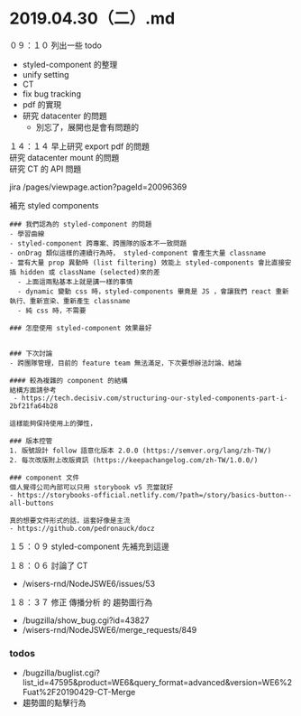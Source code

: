 # 2019.04.30（二）.md

０９：１０ 列出一些 todo
- styled-component 的整理
- unify setting
- CT
- fix bug tracking
- pdf 的實現
- 研究 datacenter 的問題
  - 別忘了，展開也是會有問題的

１４：１４ 早上研究 export pdf 的問題  
研究 datacenter mount 的問題  
研究 CT 的 API 問題  

jira /pages/viewpage.action?pageId=20096369  

補充 styled components
```
### 我們認為的 styled-component 的問題
- 學習曲線
- styled-component 跨專案、跨團隊的版本不一致問題
- onDrag 類似這樣的連續行為時， styled-component 會產生大量 classname
- 當有大量 prop 異動時 (list filtering) 效能上 styled-components 會比直接安插 hidden 或 className (selected)來的差
  - 上面這兩點基本上就是講一樣的事情
  - dynamic 變動 css 時，styled-components 畢竟是 JS ，會讓我們 react 重新執行、重新宣染、重新產生 classname
  - 純 css 時，不需要

### 怎麼使用 styled-component 效果最好


### 下次討論
- 跨團隊管理，目前的 feature team 無法滿足，下次要想辦法討論、結論

#### 較為複雜的 component 的結構
結構方面請參考
 - https://tech.decisiv.com/structuring-our-styled-components-part-i-2bf21fa64b28

這樣能夠保持使用上的彈性，

### 版本控管
1. 版號設計 follow 語意化版本 2.0.0 (https://semver.org/lang/zh-TW/)
2. 每次改版附上改版資訊 (https://keepachangelog.com/zh-TW/1.0.0/)

### component 文件
個人覺得公司內部可以只用 storybook v5 充當就好
- https://storybooks-official.netlify.com/?path=/story/basics-button--all-buttons

真的想要文件形式的話，這套好像是主流
- https://github.com/pedronauck/docz 
```

１５：０９ styled-component 先補充到這邊

１８：０６ 討論了 CT
- /wisers-rnd/NodeJSWE6/issues/53

１８：３７ 修正 傳播分析 的 趨勢圖行為
- /bugzilla/show_bug.cgi?id=43827
- /wisers-rnd/NodeJSWE6/merge_requests/849


### todos
- /bugzilla/buglist.cgi?list_id=47595&product=WE6&query_format=advanced&version=WE6%2Fuat%2F20190429-CT-Merge
- 趨勢圖的點擊行為
